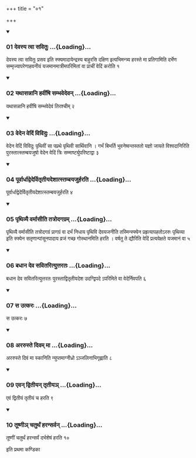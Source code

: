 +++
title = "०१"

+++

<div class="js_include" includetitle="true" newlevelforh1="3" unfilled="" url="/vedAH_yajuH/taittirIyam/sUtram/ApastambaH/shrautam/vishvAsa-prastutiH/02/01/01_devasya_tvA_savituH.md">
<details open><summary><h3>01 देवस्य त्वा सवितुः ...{Loading}...</h3></summary>

देवस्य त्वा सवितुः प्रसव इति स्फ्यमादायेन्द्रस्य बाहुरसि दक्षिण इत्यभिमन्त्र्य हरस्ते मा प्रतिगामिति दर्भेण सम्मृज्यापरेणाहवनीयं यजमानमात्रीमपरिमितां वा प्राचीं वेदिं करोति १
</details>
</div>


<div class="js_include" includetitle="true" newlevelforh1="3" unfilled="" url="/vedAH_yajuH/taittirIyam/sUtram/ApastambaH/shrautam/vishvAsa-prastutiH/02/01/02_yathAsannAni_havIMShi_sambhavedevan.md">
<details open><summary><h3>02 यथासन्नानि हवींषि सम्भवेदेवन् ...{Loading}...</h3></summary>

यथासन्नानि हवींषि सम्भवेदेवं तिरश्चीम् २
</details>
</div>


<div class="js_include" includetitle="true" newlevelforh1="3" unfilled="" url="/vedAH_yajuH/taittirIyam/sUtram/ApastambaH/shrautam/vishvAsa-prastutiH/02/01/03_vedena_vediM_vividuH.md">
<details open><summary><h3>03 वेदेन वेदिं विविदुः ...{Loading}...</h3></summary>

वेदेन वेदिं विविदुः पृथिवीं सा पप्रथे पृथिवी सार्थिवानि । गर्भं बिभर्ति भुवनेष्वन्तस्ततो यज्ञो जायते विश्वदानिरिति पुरस्तात्स्तम्बयजुषो वेदेन वेदिं त्रिः सम्मार्ष्ट्युपरिष्टाद्वा ३
</details>
</div>


<div class="js_include" includetitle="true" newlevelforh1="3" unfilled="" url="/vedAH_yajuH/taittirIyam/sUtram/ApastambaH/shrautam/vishvAsa-prastutiH/02/01/04_pUrvArdhAdvedervitRtIyadeshAtstambayajurharati.md">
<details open><summary><h3>04 पूर्वार्धाद्वेदेर्वितृतीयदेशात्स्तम्बयजुर्हरति ...{Loading}...</h3></summary>

पूर्वार्धाद्वेदेर्वितृतीयदेशात्स्तम्बयजुर्हरति ४
</details>
</div>


<div class="js_include" includetitle="true" newlevelforh1="3" unfilled="" url="/vedAH_yajuH/taittirIyam/sUtram/ApastambaH/shrautam/vishvAsa-prastutiH/02/01/05_pRthivyai_varmAsIti_tatrodagagram.md">
<details open><summary><h3>05 पृथिव्यै वर्मासीति तत्रोदगग्रम् ...{Loading}...</h3></summary>

पृथिव्यै वर्मासीति तत्रोदगग्रं प्रागग्रं वा दर्भं निधाय पृथिवि देवयजनीति तस्मिन्स्फ्येन प्रहृत्यापहतोऽररुः पृथिव्या इति स्फ्येन सतृणान्पांसूनपादाय व्रजं गच्छ गोस्थानमिति हरति । वर्षतु ते द्यौरिति वेदिं प्रत्यवेक्षते यजमानं वा ५
</details>
</div>


<div class="js_include" includetitle="true" newlevelforh1="3" unfilled="" url="/vedAH_yajuH/taittirIyam/sUtram/ApastambaH/shrautam/vishvAsa-prastutiH/02/01/06_badhAna_deva_savitarityuttarataH.md">
<details open><summary><h3>06 बधान देव सवितरित्युत्तरतः ...{Loading}...</h3></summary>

बधान देव सवितरित्युत्तरतः पुरस्ताद्वितृतीयदेश उदग्द्विपदे ऽपरिमिते वा वेदेर्निवपति ६
</details>
</div>


<div class="js_include" includetitle="true" newlevelforh1="3" unfilled="" url="/vedAH_yajuH/taittirIyam/sUtram/ApastambaH/shrautam/vishvAsa-prastutiH/02/01/07_sa_utkaraH.md">
<details open><summary><h3>07 स उत्करः ...{Loading}...</h3></summary>

स उत्करः ७
</details>
</div>


<div class="js_include" includetitle="true" newlevelforh1="3" unfilled="" url="/vedAH_yajuH/taittirIyam/sUtram/ApastambaH/shrautam/vishvAsa-prastutiH/02/01/08_araruste_divam_mA.md">
<details open><summary><h3>08 अररुस्ते दिवम् मा ...{Loading}...</h3></summary>

अररुस्ते दिवं मा स्कानिति न्युप्तमाग्नीध्रो ऽञ्जलिनाभिगृह्णाति ८
</details>
</div>


<div class="js_include" includetitle="true" newlevelforh1="3" unfilled="" url="/vedAH_yajuH/taittirIyam/sUtram/ApastambaH/shrautam/vishvAsa-prastutiH/02/01/09_evan_dvitIyan_tRtIya~n.md">
<details open><summary><h3>09 एवन् द्वितीयन् तृतीयञ् ...{Loading}...</h3></summary>

एवं द्वितीयं तृतीयं च हरति ९
</details>
</div>


<div class="js_include" includetitle="true" newlevelforh1="3" unfilled="" url="/vedAH_yajuH/taittirIyam/sUtram/ApastambaH/shrautam/vishvAsa-prastutiH/02/01/10_tUShNI~n_chaturthaM_haransarvan.md">
<details open><summary><h3>10 तूष्णीञ् चतुर्थं हरन्सर्वन् ...{Loading}...</h3></summary>

तूष्णीं चतुर्थं हरन्सर्वं दर्भशेषं हरति १०
</details>
</div>



  
इति प्रथमा कण्डिका 
